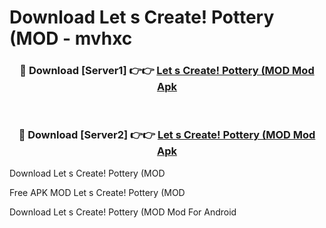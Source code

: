 # Download Let s Create! Pottery (MOD - mvhxc



<div align="center">
<h3>🔴 Download [Server1] 👉👉 <a href="https://momento.my/?title=Let_s_Create!_Pottery_(MOD">Let s Create! Pottery (MOD Mod Apk</a></h3><br>

<h3>🔴 Download [Server2] 👉👉 <a href="https://momento.my/?title=Let_s_Create!_Pottery_(MOD">Let s Create! Pottery (MOD Mod Apk</a></h3>
</div>



Download Let s Create! Pottery (MOD 

Free APK MOD Let s Create! Pottery (MOD 

Download Let s Create! Pottery (MOD Mod For Android
